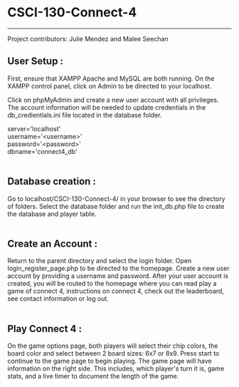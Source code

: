 # CSCI-130-Connect-4
---
Project contributors: Julie Mendez and Malee Seechan

## User Setup :
First, ensure that XAMPP Apache and MySQL are both running. On the XAMPP control panel, click on Admin to be directed to your localhost. 

Click on phpMyAdmin and create a new user account with all privileges. The account information will be needed to update credentials in the db_credientials.ini file located in the database folder.

server='localhost'  
username='\<username\>'  
password='\<password\>'  
dbname='connect4_db'
<br /><br />
## Database creation :
Go to localhost/CSCI-130-Connect-4/ in your browser to see the directory of folders. Select the database folder and run the init_db.php file to create the database and player table.
<br /><br />
## Create an Account :
Return to the parent directory and select the login folder. Open login_register_page.php to be directed to the homepage. Create a new user account by providing a username and password. After your user account is created, you will be routed to the homepage where you can read play a game of connect 4, instructions on connect 4, check out the leaderboard, see contact information or log out.
<br /><br />
## Play Connect 4 :
On the game options page, both players will select their chip colors, the board color and select between 2 board sizes: 6x7 or 8x9. Press start to continue to the game page to begin playing. The game page will have information on the right side. This includes, which player's turn it is, game stats, and a live timer to document the length of the game. 

